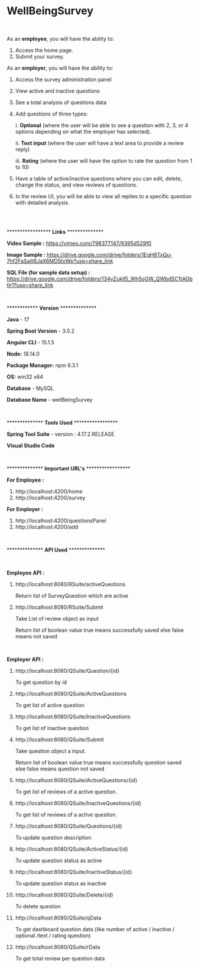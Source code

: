 # WellBeingSurvey
<br />

As an **employee**, you will have the ability to:

1. Access the home page.
2. Submit your survey.


As an **employer**, you will have the ability to:

1. Access the survey administration panel
2. View active and inactive questions
3. See a total analysis of questions data
4. Add questions of three types: 

    i. **Optional** (where the user will be able to see a question with 2, 3, or 4 options depending on what the employer has selected).
    
    ii. **Text input** (where the user will have a text area to provide a review reply) 
    
    iii. **Rating** (where the user will have the option to rate the question from 1 to 10)
    
5. Have a table of active/inactive questions where you can edit, delete, change the status, and view reviews of questions.
6. In the review UI, you will be able to view all replies to a specific question with detailed analysis.

<br /><br />

***************** **Links** **************

**Video Sample :** https://vimeo.com/798377147/9395d529f0


**Image Sample :** https://drive.google.com/drive/folders/1EgH8TxQu-7hf2FaSajll6JaX6MDStxWp?usp=share_link


**SQL File (for sample data setup) :** https://drive.google.com/drive/folders/134yZukIl5_Wh5oGW_QWbdSC1tAGbtlr1?usp=share_link

<br />

************ **Version** **************

**Java** - 17

**Spring Boot Version** - 3.0.2

**Angular CLI** - 15.1.5

**Node:** 18.14.0

**Package Manager:** npm 9.3.1

**OS:** win32 x64


**Database** - MySQL 

**Database Name** - wellBeingSurvey


<br />

 ************** **Tools Used** *****************

**Spring Tool Suite** - version : 4.17.2.RELEASE

**Visual Studio Code**

<br />

 ************** **Important URL's**  *****************

**For Employee :**

1. http://localhost:4200/home
2. http://localhost:4200/survey


**For Employer :**

1. http://localhost:4200/questionsPanel
2. http://localhost:4200/add

<br />

 ************** **API Used**  **************

<br />

**Employee API :**

1.  http://localhost:8080/RSuite/activeQuestions

    Return list of SurveyQuestion which are active

2.  http://localhost:8080/RSuite/Submit

    Take List of review object as input
    
    Return list of boolean value true means successfully saved else false means not saved

<br />

**Employer API :**



1.  http://localhost:8080/QSuite/Question/{id}  

    To get question by id

2.  http://localhost:8080/QSuite/ActiveQuestions

    To get list of active question
 

3.  http://localhost:8080/QSuite/InactiveQuestions

    To get list of inactive question

4.  http://localhost:8080/QSuite/Submit
  
    Take question object a input.
    
    Return list of boolean value true means successfully question saved else false means question not saved

5.  http://localhost:8080/QSuite/ActiveQuestions/{id}

    To get list of reviews of a active question.

6.  http://localhost:8080/QSuite/InactiveQuestions/{id}

    To get list of reviews of a active question.
    
7.  http://localhost:8080/QSuite/Questions/{id}

    To update question description

8.  http://localhost:8080/QSuite/ActiveStatus/{id}
    
    To update question status as active

9.  http://localhost:8080/QSuite/InactiveStatus/{id}
    
    To update question status as inactive

10. http://localhost:8080/QSuite/Delete/{id}

    To delete question

11. http://localhost:8080/QSuite/qData

    To get dashboard question data (like number of active  / inactive / optional /text / rating  question)

12. http://localhost:8080/QSuite/rData

    To get total review per question data


